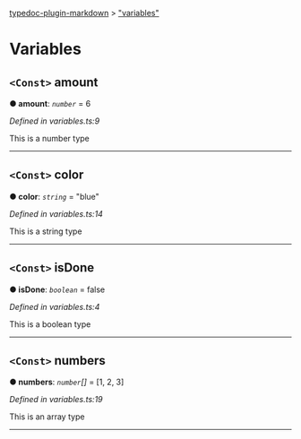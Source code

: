 [typedoc-plugin-markdown](../README.md) > ["variables"](../modules/_variables_.md)

# Variables
<a id="amount"></a>

## `<Const>` amount

**●  amount**:  *`number`*  = 6

*Defined in variables.ts:9*

This is a number type

___

<a id="color"></a>

## `<Const>` color

**●  color**:  *`string`*  = "blue"

*Defined in variables.ts:14*

This is a string type

___

<a id="isdone"></a>

## `<Const>` isDone

**●  isDone**:  *`boolean`*  = false

*Defined in variables.ts:4*

This is a boolean type

___

<a id="numbers"></a>

## `<Const>` numbers

**●  numbers**:  *`number`[]*  =  [1, 2, 3]

*Defined in variables.ts:19*

This is an array type

___

